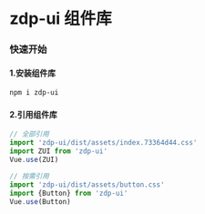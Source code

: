 # zdp-ui 组件库

### 快速开始

#### 1.安装组件库

```bash
npm i zdp-ui
```

#### 2.引用组件库

```javascript
// 全部引用
import 'zdp-ui/dist/assets/index.73364d44.css'
import ZUI from 'zdp-ui'
Vue.use(ZUI)

// 按需引用
import 'zdp-ui/dist/assets/button.css'
import {Button} from 'zdp-ui'
Vue.use(Button)

```
